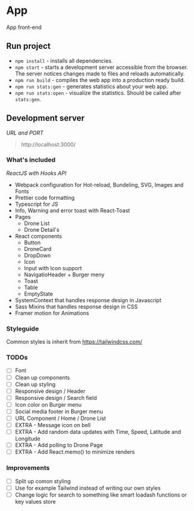 # App

App front-end

## Run project

- `npm install` - installs all dependencies.
- `npm start` - starts a development server accessible from the browser. The server notices changes made to files and reloads automatically.
- `npm run build` - compiles the web app into a production ready build.
- `npm run stats:gen` - generates statistics about your web app.
- `npm run stats:open` - visualize the statistics. Should be called after `stats:gen`.

## Development server

_URL and PORT_

> http://localhost:3000/

### What's included

_ReactJS with Hooks API_

- Webpack configuration for Hot-reload, Bundeling, SVG, Images and Fonts
- Prettier code formatting
- Typescript for JS
- Info, Warning and error toast with React-Toast
- Pages
  - Drone List
  - Drone Detail's
- React components
  - Button
  - DroneCard
  - DropDown
  - Icon
  - Input with Icon support
  - NavigatioHeader + Burger meny
  - Toast
  - Table
  - EmptyState
- SystemContext that handles response design in Javascript
- Sass Mixins that handles response design in CSS
- Framer motion for Animations

### Styleguide

Common styles is inherit from https://tailwindcss.com/

### TODOs

- [ ] Font
- [ ] Clean up components
- [ ] Clean up styling
- [ ] Responsive design / Header
- [ ] Responsive design / Search field
- [ ] Icon color on Burger menu
- [ ] Social media footer in Burger menu
- [ ] URL Component / Home / Drone List
- [ ] EXTRA - Message icon on bell
- [ ] EXTRA - Add random data updates with Time, Speed, Latitude and Longitude
- [ ] EXTRA - Add polling to Drone Page
- [ ] EXTRA - Add React.memo() to minimize renders

### Improvements

- [ ] Split up comon styling
- [ ] Use for example Tailwind instead of writing our own styles
- [ ] Change logic for search to something like smart loadash functions or key values store
